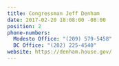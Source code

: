 ```yaml
---
title: Congressman Jeff Denham
date: 2017-02-20 18:08:00 -08:00
position: 2
phone-numbers:
  Modesto Office: "(209) 579-5458"
  DC Office: "(202) 225-4540"
website: https://denham.house.gov/
---
```


